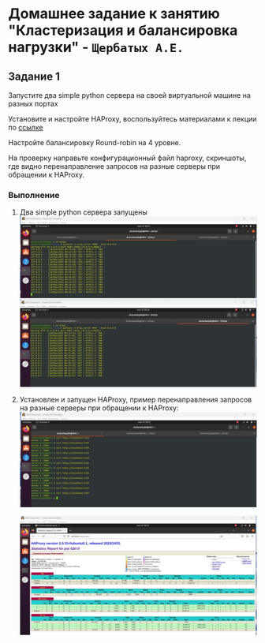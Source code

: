 # Домашнее задание к занятию "Кластеризация и балансировка нагрузки" - `Щербатых А.Е.`
## Задание 1
Запустите два simple python сервера на своей виртуальной машине на разных портах

Установите и настройте HAProxy, воспользуйтесь материалами к лекции по [ссылке](https://github.com/netology-code/sflt-homeworks/blob/main/2)

Настройте балансировку Round-robin на 4 уровне.

На проверку направьте конфигурационный файл haproxy, скриншоты, где видно перенаправление запросов на разные серверы при обращении к HAProxy.

### Выполнение
1. Два simple python сервера запущены
    ![alt text](https://github.com/Anton-Shcherbatykh/FOPS-32_7/blob/main/screenshots/%D0%97%D0%B0%D0%B4%D0%B0%D0%BD%D0%B8%D0%B5%201.jpg)
    ![alt text](https://github.com/Anton-Shcherbatykh/FOPS-32_7/blob/main/screenshots/%D0%97%D0%B0%D0%B4%D0%B0%D0%BD%D0%B8%D0%B5%201_2.jpg)
2. Установлен и запущен HAProxy, пример перенаправления запросов на разные серверы при обращении к HAProxy:
   ![alt text](https://github.com/Anton-Shcherbatykh/FOPS-32_7/blob/main/screenshots/%D0%97%D0%B0%D0%B4%D0%B0%D0%BD%D0%B8%D0%B5%201_4.jpg)

   ![alt text](https://github.com/Anton-Shcherbatykh/FOPS-32_7/blob/main/screenshots/%D0%97%D0%B0%D0%B4%D0%B0%D0%BD%D0%B8%D0%B5%201_5.jpg)
   
